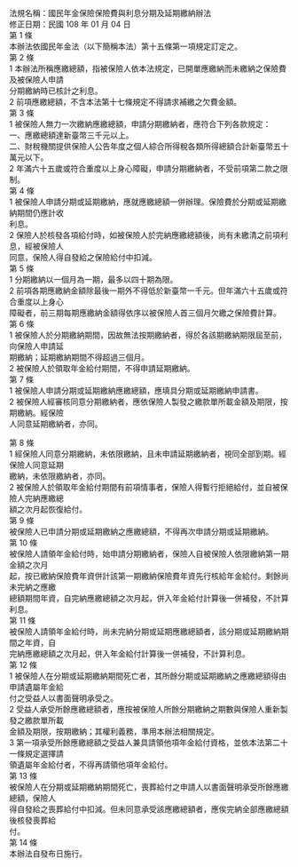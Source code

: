 法規名稱：國民年金保險保險費與利息分期及延期繳納辦法  
修正日期：民國 108 年 01 月 04 日  
第 1 條  
本辦法依國民年金法（以下簡稱本法）第十五條第一項規定訂定之。  
第 2 條  
1 本辦法所稱應繳總額，指被保險人依本法規定，已開單應繳納而未繳納之保險費及被保險人申請  
分期繳納時已核計之利息。  
2 前項應繳總額，不含本法第十七條規定不得請求補繳之欠費金額。  
第 3 條  
1 被保險人無力一次繳納應繳總額，申請分期繳納者，應符合下列各款規定：  
一、應繳總額達新臺幣三千元以上。  
二、財稅機關提供保險人公告年度之個人綜合所得稅各類所得總額合計新臺幣五十萬元以下。  
2 年滿六十五歲或符合重度以上身心障礙，申請分期繳納者，不受前項第二款之限制。  
第 4 條  
1 被保險人申請分期或延期繳納，應就應繳總額一併辦理。保險費於分期或延期繳納期間仍應計收  
利息。  
2 保險人於核發各項給付時，如被保險人於完納應繳總額後，尚有未繳清之前項利息，經被保險人  
同意，保險人得自發給之保險給付中扣減。  
第 5 條  
1 分期繳納以一個月為一期，最多以四十期為限。  
2 前項各期應繳納金額除最後一期外不得低於新臺幣一千元。但年滿六十五歲或符合重度以上身心  
障礙者，前三期每期應繳納金額得依序以被保險人首三個月欠繳之保險費計算。  
第 6 條  
1 被保險人於分期繳納期間，因故無法按期繳納者，得於各該期繳納期限屆至前，向保險人申請延  
期繳納；延期繳納期間不得超過三個月。  
2 被保險人於領取年金給付期間，不得申請延期繳納。  
第 7 條  
1 被保險人申請分期或延期繳納應繳總額，應填具分期或延期繳納申請書。  
2 被保險人經審核同意分期繳納者，應依保險人製發之繳款單所載金額及期限，按期繳納。經保險  
人同意延期繳納者，亦同。  


第 8 條  
1 經保險人同意分期繳納，未依限繳納，且未申請延期繳納者，視同全部到期。經保險人同意延期  
繳納，未依限繳納者，亦同。  
2 被保險人於領取年金給付期間有前項情事者，保險人得暫行拒絕給付，並自被保險人完納應繳總  
額之次月起恢復給付。  
第 9 條  
被保險人已申請分期或延期繳納之應繳總額，不得再次申請分期或延期繳納。  
第 10 條  
被保險人請領年金給付時，始申請分期繳納者，保險人自被保險人依限繳納第一期金額之次月  
起，按已繳納保險費年資併計該第一期繳納保險費年資先行核給年金給付。剩餘尚未完納之應繳  
總額期間年資，自完納應繳總額之次月起，併入年金給付計算後一併補發，不計算利息。  
第 11 條  
被保險人請領年金給付時，尚未完納分期或延期應繳總額者，該分期或延期繳納期間之年資，自  
完納應繳總額之次月起，併入年金給付計算後一併補發，不計算利息。  
第 12 條  
1 被保險人在分期或延期繳納期間死亡者，其所餘分期或延期繳納之應繳總額得由申請遺屬年金給  
付之受益人以書面聲明承受之。  
2 受益人承受所餘應繳總額者，應按被保險人所餘分期繳納之期數與保險人重新製發之繳款單所載  
金額及期限，按期繳納；其權利義務，準用本辦法相關規定。  
3 第一項承受所餘應繳總額之受益人兼具請領他項年金給付資格，並依本法第二十一條規定選擇請  
領遺屬年金給付者，不得再請領他項年金給付。  
第 13 條  
被保險人在分期或延期繳納期間死亡，喪葬給付之申請人以書面聲明承受所餘應繳總額，保險人  
得自發給之喪葬給付中扣減。但未同意承受該應繳總額者，應俟完納全部應繳總額後核發喪葬給  
付。  
第 14 條  
本辦法自發布日施行。  


